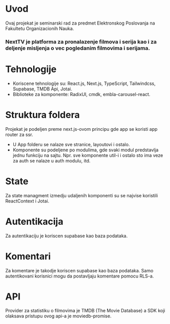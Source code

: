 # Uvod
Ovaj projekat je seminarski rad za predmet Elektronskog Poslovanja na Fakultetu Organizacionih Nauka.

### NextTV je platforma za pronalazenje filmova i serija kao i za deljenje misljenja o vec pogledanim filmovima i serijama.

# Tehnologije
- Koriscene tehnologije su: React.js, Next.js, TypeScript, Tailwindcss, Supabase, TMDB Api, Jotai.
- Biblioteke za komponente: RadixUI, cmdk, embla-carousel-react.

# Struktura foldera
Projekat je podeljen preme next.js-ovom principu gde app se koristi app router za ssr.
- U App folderu se nalaze sve stranice, layoutovi i ostalo.
- Komponente su podeljene po modulima, gde svaki modul predstavlja jednu funkciju na sajtu. Npr. sve komponente util-i i ostalo sto ima veze za auth se nalaze u auth modulu, itd.

# State
Za state managment izmedju udaljenih komponenti su se najvise koristili ReactContext i Jotai.

# Autentikacija
Za autentikaciju je koriscen supabase kao baza podataka.

# Komentari
Za komentare je takodje koriscen supabase kao baza podataka. Samo autentikovani korisnici mogu da postavljaju komentare pomocu RLS-a.

# API
Provider za statistiku o filmovima je TMDB (The Movie Database) a SDK koji olaksava pristupu ovog api-a je moviedb-promise.
